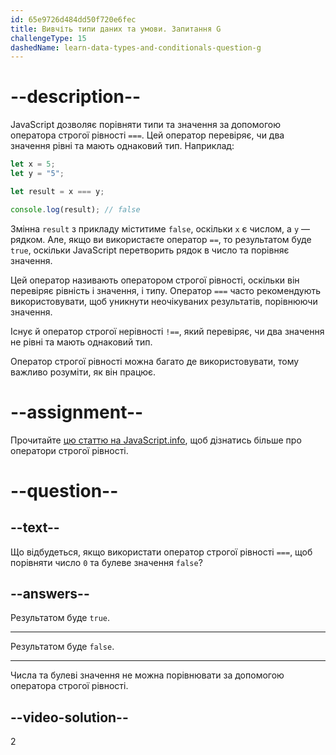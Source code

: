 ```yaml
---
id: 65e9726d484dd50f720e6fec
title: Вивчіть типи даних та умови. Запитання G
challengeType: 15
dashedName: learn-data-types-and-conditionals-question-g
---
```


# --description--

JavaScript дозволяє порівняти типи та значення за допомогою оператора строгої рівності `===`. Цей оператор перевіряє, чи два значення рівні та мають однаковий тип. Наприклад:

```javascript
let x = 5;
let y = "5";

let result = x === y;

console.log(result); // false
```

Змінна `result` з прикладу міститиме `false`, оскільки `x` є числом, а `y` — рядком. Але, якщо ви використаєте оператор `==`, то результатом буде `true`, оскільки JavaScript перетворить рядок в число та порівняє значення.

Цей оператор називають оператором строгої рівності, оскільки він перевіряє рівність і значення, і типу. Оператор `===` часто рекомендують використовувати, щоб уникнути неочікуваних результатів, порівнюючи значення.

Існує й оператор строгої нерівності `!==`, який перевіряє, чи два значення не рівні та мають однаковий тип.

Оператор строгої рівності можна багато де використовувати, тому важливо розуміти, як він працює.

# --assignment--

Прочитайте <a href="https://uk.javascript.info/comparison" target="_blank" rel="noopener noreferrer nofollow">цю статтю на JavaScript.info</a>, щоб дізнатись більше про оператори строгої рівності.

# --question--

## --text--

Що відбудеться, якщо використати оператор строгої рівності `===`, щоб порівняти число `0` та булеве значення `false`?

## --answers--

Результатом буде `true`.

---

Результатом буде `false`.

---

Числа та булеві значення не можна порівнювати за допомогою оператора строгої рівності.


## --video-solution--

2
